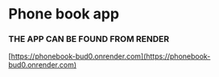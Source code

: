 # Phone book app

### THE APP CAN BE FOUND FROM RENDER
[https://phonebook-bud0.onrender.com](https://phonebook-bud0.onrender.com)